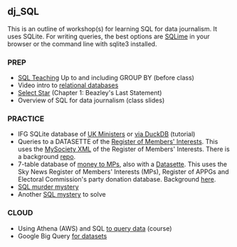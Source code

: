 ## dj_SQL

This is an outline of workshop(s) for learning SQL for data journalism. It uses SQLite. For writing queries, the best options are [SQLime](https://sqlime.org/) in your browser or the command line with sqlite3 installed. 

### PREP
- [SQL Teaching](https://www.sqlteaching.com/) Up to and including GROUP BY (before class)
- Video intro to [relational databases](https://www.youtube.com/watch?v=OqjJjpjDRLc)
- [Select Star](https://selectstarsql.com/) (Chapter 1: Beazley's Last Statement)
- Overview of SQL for data journalism (class slides)

### PRACTICE
- IFG SQLite database of [UK Ministers](https://github.com/instituteforgov/ifg-ministers-database-public) or [via DuckDB](https://github.com/instituteforgov/ifg-ministers-database-public/blob/main/tutorial/duckdb_tutorial.MD) (tutorial)
- Queries to a DATASETTE of the [Register of Members' Interests](https://register-of-members-interests.datasettes.com/). This uses the [MySociety XML](https://www.parliament.uk/mps-lords-and-offices/standards-and-financial-interests/parliamentary-commissioner-for-standards/registers-of-interests/register-of-members-financial-interests/) of the Register of Members' Interests. There is a background [repo](https://github.com/simonw/register-of-members-interests-datasette). 
- 7-table database of [money to MPs](https://static.simonwillison.net/static/2023/sky-westminster-files.db), also with a [Datasette](https://lite.datasette.io/?sql=https://gist.github.com/simonw/ee4d5938016b10c490f7efa03c4bf185). This uses the Sky News Register of Members' Interests (MPs), Register of APPGs and Electoral Commission's party donation database. Background [here](https://til.simonwillison.net/shot-scraper/scraping-flourish).
- [SQL murder mystery](http://mystery.knightlab.com/index.html#experienced)
- Another [SQL mystery](https://www.sqlnoir.com/) to solve

### CLOUD
- Using Athena (AWS) and SQL [to query data](https://palewi.re/docs/first-athena-query/) (course)
- Google Big Query [for datasets](https://docs.google.com/presentation/d/1KSuvk23sUVTqH6fpe367_M3W2LGAyJrMroqLZyMdILc/edit?slide=id.p#slide=id.p)

